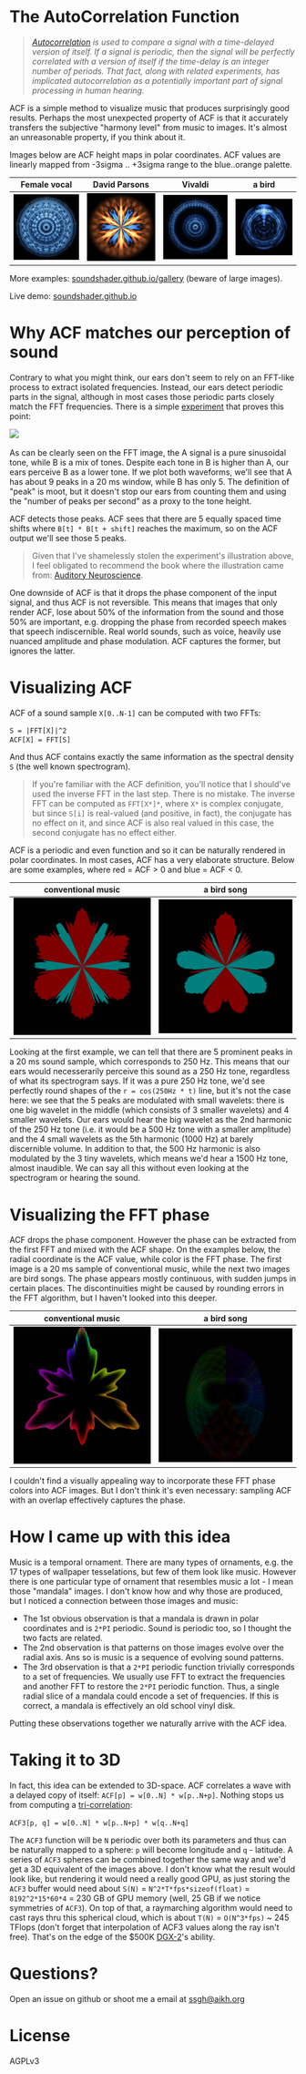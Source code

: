 # The AutoCorrelation Function

> _[Autocorrelation](https://pages.mtu.edu/~suits/autocorrelation.html) is used to compare a signal with a time-delayed version of itself. If a signal is periodic, then the signal will be perfectly correlated with a version of itself if the time-delay is an integer number of periods. That fact, along with related experiments, has implicated autocorrelation as a potentially important part of signal processing in human hearing._

 ACF is a simple method to visualize music that produces surprisingly good results. Perhaps the most unexpected property of ACF is that it accurately transfers the subjective "harmony level" from music to images. It's almost an unreasonable property, if you think about it.

 Images below are ACF height maps in polar coordinates. ACF values are linearly mapped from -3sigma .. +3sigma range to the blue..orange palette.

Female vocal         | David Parsons        | Vivaldi                 | a bird
-------------------- | -------------------- | ----------------------- | ---
![](pics/song-2.jpg) | ![](pics/bowl-3.jpg) | ![](pics/vivaldi-1.jpg) | ![](pics/bird-2.jpg)

More examples: [soundshader.github.io/gallery](https://soundshader.github.io/gallery/) (beware of large images).

Live demo: [soundshader.github.io](https://soundshader.github.io/)

# Why ACF matches our perception of sound

Contrary to what you might think, our ears don't seem to rely on an FFT-like process to extract isolated frequencies. Instead, our ears detect periodic parts in the signal, although in most cases those periodic parts closely match the FFT frequencies. There is a simple [experiment](https://auditoryneuroscience.com/pitch/missing-fundamental-stimuli) that proves this point:

![](https://auditoryneuroscience.com/sites/default/files/missingFundamental2.png)

As can be clearly seen on the FFT image, the A signal is a pure sinusoidal tone, while B is a mix of tones. Despite each tone in B is higher than A, our ears perceive B as a lower tone. If we plot both waveforms, we'll see that A has about 9 peaks in a 20 ms window, while B has only 5. The definition of "peak" is moot, but it doesn't stop our ears from counting them and using the "number of peaks per second" as a proxy to the tone height.

ACF detects those peaks. ACF sees that there are 5 equally spaced time shifts where `B[t] * B[t + shift]` reaches the maximum, so on the ACF output we'll see those 5 peaks.

> Given that I've shamelessly stolen the experiment's illustration above, I feel obligated to recommend the book where the illustration came from: [Auditory Neuroscience](https://auditoryneuroscience.com/book-preview).

One downside of ACF is that it drops the phase component of the input signal, and thus ACF is not reversible. This means that images that only render ACF, lose about 50% of the information from the sound and those 50% are important, e.g. dropping the phase from recorded speech makes that speech indiscernible. Real world sounds, such as voice, heavily use nuanced amplitude and phase modulation. ACF captures the former, but ignores the latter.

# Visualizing ACF

ACF of a sound sample `X[0..N-1]` can be computed with two FFTs:

```
S = |FFT[X]|^2
ACF[X] = FFT[S]
```

And thus ACF contains exactly the same information as the spectral density `S` (the well known spectrogram).

> If you're familiar with the ACF definition, you'll notice that I should've used the inverse FFT in the last step. There is no mistake. The inverse FFT can be computed as `FFT[X*]*`, where `X*` is complex conjugate, but since `S[i]` is real-valued (and positive, in fact), the conjugate has no effect on it, and since ACF is also real valued in this case, the second conjugate has no effect either.

ACF is a periodic and even function and so it can be naturally rendered in polar coordinates. In most cases, ACF has a very elaborate structure. Below are some examples, where red = ACF > 0 and blue = ACF < 0.

conventional music    | a bird song
--------------------- | ---------------------
![](pics/acf-c-1.jpg) | ![](pics/acf-c-3.jpg)

Looking at the first example, we can tell that there are 5 prominent peaks in a 20 ms sound sample, which corresponds to 250 Hz. This means that our ears would necesserarily perceive this sound as a 250 Hz tone, regardless of what its spectrogram says. If it was a pure 250 Hz tone, we'd see perfectly round shapes of the `r = cos(250Hz * t)` line, but it's not the case here: we see that the 5 peaks are modulated with small wavelets: there is one big wavelet in the middle (which consists of 3 smaller wavelets) and 4 smaller wavelets. Our ears would hear the big wavelet as the 2nd harmonic of the 250 Hz tone (i.e. it would be a 500 Hz tone with a smaller amplitude) and the 4 small wavelets as the 5th harmonic (1000 Hz) at barely discernible volume. In addition to that, the 500 Hz harmonic is also modulated by the 3 tiny wavelets, which means we'd hear a 1500 Hz tone, almost inaudible. We can say all this without even looking at the spectrogram or hearing the sound.

# Visualizing the FFT phase

ACF drops the phase component. However the phase can be extracted from the first FFT and mixed with the ACF shape. On the examples below, the radial coordinate is the ACF value, while color is the FFT phase. The first image is a 20 ms sample of conventional music, while the next two images are bird songs. The phase appears mostly continuous, with sudden jumps in certain places. The discontinuities might be caused by rounding errors in the FFT algorithm, but I haven't looked into this deeper.

conventional music    | a bird song
--------------------- | ---------------------
![](pics/phase-1.jpg) | ![](pics/phase-3.jpg)

I couldn't find a visually appealing way to incorporate these FFT phase colors into ACF images. But I don't think it's even necessary: sampling ACF with an overlap effectively captures the phase.

# How I came up with this idea

Music is a temporal ornament. There are many types of ornaments, e.g. the 17 types of wallpaper tesselations, but few of them look like music. However there is one particular type of ornament that resembles music a lot - I mean those "mandala" images. I don't know how and why those are produced, but I noticed a connection between those images and music:

- The 1st obvious observation is that a mandala is drawn in polar coordinates and is `2*PI` periodic. Sound is periodic too, so I thought the two facts are related.
- The 2nd observation is that patterns on those images evolve over the radial axis. Ans so is music is a sequence of evolving sound patterns.
- The 3rd observation is that a `2*PI` periodic function trivially corresponds to a set of frequencies. We usually use FFT to extract the frequencies and another FFT to restore the `2*PI` periodic function. Thus, a single radial slice of a mandala could encode a set of frequencies. If this is correct, a mandala is effectively an old school vinyl disk.

Putting these observations together we naturally arrive with the ACF idea.

# Taking it to 3D

In fact, this idea can be extended to 3D-space. ACF correlates a wave with a delayed copy of itself: `ACF[p] = w[0..N] * w[p..N+p]`. Nothing stops us from computing a [tri-correlation](https://en.wikipedia.org/wiki/Triple_correlation):

`ACF3[p, q] = w[0..N] * w[p..N+p] * w[q..N+q]`

The `ACF3` function will be `N` periodic over both its parameters and thus can be naturally mapped to a sphere: `p` will become longitude and `q` - latitude. A series of `ACF3` spheres can be combined together the same way and we'd get a 3D equivalent of the images above. I don't know what the result would look like, but rendering it would need a really good GPU, as just storing the `ACF3` buffer would need about `S(N)` = `N^2*T*fps*sizeof(float)` = `8192^2*15*60*4` = 230 GB of GPU memory (well, 25 GB if we notice symmetries of `ACF3`). On top of that, a raymarching algorithm would need to cast rays thru this spherical cloud, which is about `T(N)` = `O(N^3*fps)` ~ 245 TFlops (don't forget that interpolation of ACF3 values along the ray isn't free). That's on the edge of the $500K [DGX-2](https://www.nvidia.com/content/dam/en-zz/Solutions/Data-Center/dgx-1/dgx-2-datasheet-us-nvidia-955420-r2-web-new.pdf)'s ability.

# Questions?

Open an issue on github or shoot me a email at ssgh@aikh.org

# License

AGPLv3
